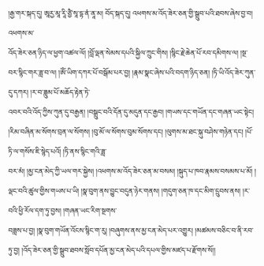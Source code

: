 ﻿  
།རྒྱ་གར་སྐད་དུ། ཨཱརྱ་མཱ་རཱི་ཙྱཻ་སཱ་དྷ་ནཾ་ནཱ་མ། བོད་སྐད་དུ། འཕགས་མ་འོད་ཟེར་ཅན་གྱི་སྒྲུབ་པའི་ཐབས་ཞེས་བྱ་བ། འཕགས་མ་  
འོད་ཟེར་ཅན་ཉིད་ལ་ཕྱག་འཚལ་ལོ། །བློ་ལྡན་སེམས་དཔའི་སྐྱིལ་ཀྲུང་གིས། །སྙིང་རྗེ་ཆེན་པོ་རབ་དམིགས་ལ། །སྔ་བར་སྙིང་གར་ཟླ་བ་ལ། །ཨོཾ་ཡིག་དཀར་པོ་བསྒོམ་པར་བྱ། །རྣམ་སྣང་ཞེས་པའི་བདག་ཉིད་ཅན། །ཏི་ཡི་འོད་ཟེར་ཀུན་དུ་དཀར། །ར་བ་ཟླུམ་པོ་མཆོད་རྟེན་ཏེ་  
འབར་བའི་འོད་ཀྱིས་ཀུན་དུ་བརྒྱན། །བསྒྲུང་བའི་དོན་དུ་མདུན་དང་རྒྱབ། །གཡས་དང་གཡོན་དང་གཞན་ཡང་སྟེང། །རིམ་བཞིན་མ་སོགས་བྲན་ལ་སོགས། །བུ་མོ་ལ་སོགས་བུམ་སོགས་དང། །ལུགས་མ་ཐང་སྐུ་བཤེས་གཉེན་དང། །པོ་ཏི་ལ་གསོས་ཇི་སྙེད་པའོ། །ཏི་ནས་སྙིང་གའི་ཟླ་  
བར་མཾ། །མྱ་ངན་མེད་ཀྱི་ཡལ་གར་སྐྱེས། །འཕགས་མ་འོད་ཟེར་ཅན་མ་བསམ། །སྐུད་པ་ཁབ་རྣམས་བསམས་པ་མོ། །ལྡང་བའི་ཚུལ་གྱིས་གཡས་པ་ཡི། །སྣ་བུག་ནས་བྱུང་བདུན་ཉེར་གནས། །གདུག་ཅན་ཁ་དང་མིག་དྲུབས་ནས། །ར་བའི་ཕྱི་རོལ་དག་ཏུ་བྱས། །གཞན་ཡང་རིག་སྔགས་  
བཟླས་པ་བྱ། །སྣ་བུག་གཡོན་འོངས་སྙིང་ག་རུ། །བཞུགས་ནས་མྱ་ངན་མེད་པར་འགྱུར། །མཚམས་བཅིང་བ་ནི་རབ་ཏུ་བྱ། །འོད་ཟེར་ཅན་གྱི་སྒྲུབ་ཐབས་སློབ་དཔོན་མྱ་ངན་མེད་པའི་དཔལ་གྱིས་མཛད་པ་རྫོགས་སོ།།  
  
